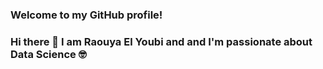 ### Welcome to my GitHub profile!
### Hi there 👋 I am Raouya El Youbi and and I'm passionate about Data Science 🤓

<!--
**Rawyael/Rawyael** is a ✨ _special_ ✨ repository because its `README.md` (this file) appears on your GitHub profile.

Here are some ideas to get you started:

- 🌱 I’m currently learning Machine Learning, Deep Learning
- 📫 rawyaelyoubi@gmail.com
